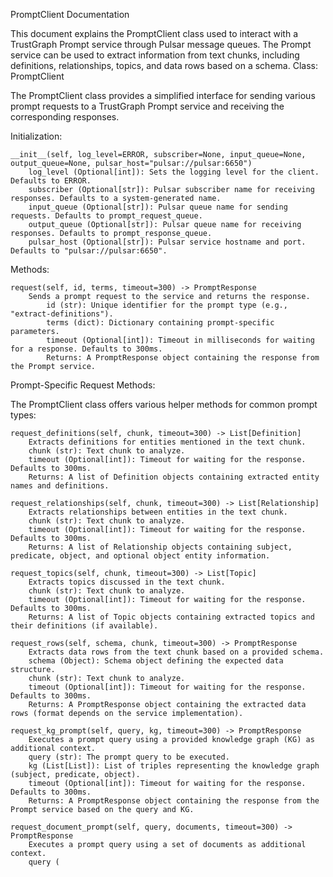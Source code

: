 PromptClient Documentation

This document explains the PromptClient class used to interact with a TrustGraph Prompt service through Pulsar message queues. The Prompt service can be used to extract information from text chunks, including definitions, relationships, topics, and data rows based on a schema.
Class: PromptClient

The PromptClient class provides a simplified interface for sending various prompt requests to a TrustGraph Prompt service and receiving the corresponding responses.

Initialization:

    __init__(self, log_level=ERROR, subscriber=None, input_queue=None, output_queue=None, pulsar_host="pulsar://pulsar:6650")
        log_level (Optional[int]): Sets the logging level for the client. Defaults to ERROR.
        subscriber (Optional[str]): Pulsar subscriber name for receiving responses. Defaults to a system-generated name.
        input_queue (Optional[str]): Pulsar queue name for sending requests. Defaults to prompt_request_queue.
        output_queue (Optional[str]): Pulsar queue name for receiving responses. Defaults to prompt_response_queue.
        pulsar_host (Optional[str]): Pulsar service hostname and port. Defaults to "pulsar://pulsar:6650".

Methods:

    request(self, id, terms, timeout=300) -> PromptResponse
        Sends a prompt request to the service and returns the response.
            id (str): Unique identifier for the prompt type (e.g., "extract-definitions").
            terms (dict): Dictionary containing prompt-specific parameters.
            timeout (Optional[int]): Timeout in milliseconds for waiting for a response. Defaults to 300ms.
            Returns: A PromptResponse object containing the response from the Prompt service.

Prompt-Specific Request Methods:

The PromptClient class offers various helper methods for common prompt types:

    request_definitions(self, chunk, timeout=300) -> List[Definition]
        Extracts definitions for entities mentioned in the text chunk.
        chunk (str): Text chunk to analyze.
        timeout (Optional[int]): Timeout for waiting for the response. Defaults to 300ms.
        Returns: A list of Definition objects containing extracted entity names and definitions.

    request_relationships(self, chunk, timeout=300) -> List[Relationship]
        Extracts relationships between entities in the text chunk.
        chunk (str): Text chunk to analyze.
        timeout (Optional[int]): Timeout for waiting for the response. Defaults to 300ms.
        Returns: A list of Relationship objects containing subject, predicate, object, and optional object entity information.

    request_topics(self, chunk, timeout=300) -> List[Topic]
        Extracts topics discussed in the text chunk.
        chunk (str): Text chunk to analyze.
        timeout (Optional[int]): Timeout for waiting for the response. Defaults to 300ms.
        Returns: A list of Topic objects containing extracted topics and their definitions (if available).

    request_rows(self, schema, chunk, timeout=300) -> PromptResponse
        Extracts data rows from the text chunk based on a provided schema.
        schema (Object): Schema object defining the expected data structure.
        chunk (str): Text chunk to analyze.
        timeout (Optional[int]): Timeout for waiting for the response. Defaults to 300ms.
        Returns: A PromptResponse object containing the extracted data rows (format depends on the service implementation).

    request_kg_prompt(self, query, kg, timeout=300) -> PromptResponse
        Executes a prompt query using a provided knowledge graph (KG) as additional context.
        query (str): The prompt query to be executed.
        kg (List[List]): List of triples representing the knowledge graph (subject, predicate, object).
        timeout (Optional[int]): Timeout for waiting for the response. Defaults to 300ms.
        Returns: A PromptResponse object containing the response from the Prompt service based on the query and KG.

    request_document_prompt(self, query, documents, timeout=300) -> PromptResponse
        Executes a prompt query using a set of documents as additional context.
        query (

